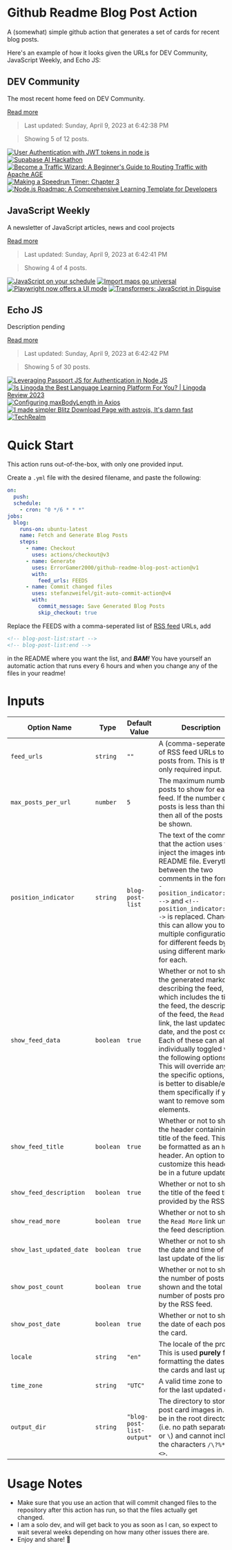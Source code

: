 # Github Readme Blog Post Action

A (somewhat) simple github action that generates a set of cards for recent blog posts.

Here's an example of how it looks given the URLs for DEV Community, JavaScript Weekly, and Echo JS:

<!-- post-list:start -->
## DEV Community

The most recent home feed on DEV Community.

[Read more](https://dev.to)
> Last updated: Sunday, April 9, 2023 at 6:42:38 PM

> Showing 5 of 12 posts.

[![User Authentication with JWT tokens in node js](https://raw.githubusercontent.com/ErrorGamer2000/github-readme-blog-post-action/main/generated_files/DEV_Community/User_Authentication_with_JWT_tokens_in_node_js.svg)](https://dev.to/amann5153/user-authentication-with-jwt-tokens-in-node-js-1952)
[![Supabase AI Hackathon](https://raw.githubusercontent.com/ErrorGamer2000/github-readme-blog-post-action/main/generated_files/DEV_Community/Supabase_AI_Hackathon.svg)](https://dev.to/supabase/supabase-ai-hackathon-30ah)
[![Become a Traffic Wizard: A Beginner's Guide to Routing Traffic with Apache AGE](https://raw.githubusercontent.com/ErrorGamer2000/github-readme-blog-post-action/main/generated_files/DEV_Community/Become_a_Traffic_Wizard__A_Beginner's_Guide_to_Routing_Traffic_with_Apache_AGE.svg)](https://dev.to/xk_woon/become-a-traffic-wizard-a-beginners-guide-to-routing-traffic-with-apache-age-1kg6)
[![Making a Speedrun Timer: Chapter 3](https://raw.githubusercontent.com/ErrorGamer2000/github-readme-blog-post-action/main/generated_files/DEV_Community/Making_a_Speedrun_Timer__Chapter_3.svg)](https://dev.to/kevthedev/making-a-speedrun-timer-chapter-3-f8k)
[![Node.js Roadmap: A Comprehensive Learning Template for Developers](https://raw.githubusercontent.com/ErrorGamer2000/github-readme-blog-post-action/main/generated_files/DEV_Community/Node.js_Roadmap__A_Comprehensive_Learning_Template_for_Developers.svg)](https://dev.to/shreyvijayvargiya/nodejs-roadmap-a-comprehensive-learning-template-for-developers-132b)


## JavaScript Weekly

A newsletter of JavaScript articles, news and cool projects

[Read more](https://javascriptweekly.com/)
> Last updated: Sunday, April 9, 2023 at 6:42:41 PM

> Showing 4 of 4 posts.

[![JavaScript on your schedule](https://raw.githubusercontent.com/ErrorGamer2000/github-readme-blog-post-action/main/generated_files/JavaScript_Weekly/JavaScript_on_your_schedule.svg)](https://javascriptweekly.com/issues/633)
[![Import maps go universal](https://raw.githubusercontent.com/ErrorGamer2000/github-readme-blog-post-action/main/generated_files/JavaScript_Weekly/Import_maps_go_universal.svg)](https://javascriptweekly.com/issues/632)
[![Playwright now offers a UI mode](https://raw.githubusercontent.com/ErrorGamer2000/github-readme-blog-post-action/main/generated_files/JavaScript_Weekly/Playwright_now_offers_a_UI_mode.svg)](https://javascriptweekly.com/issues/631)
[![Transformers: JavaScript in Disguise](https://raw.githubusercontent.com/ErrorGamer2000/github-readme-blog-post-action/main/generated_files/JavaScript_Weekly/Transformers__JavaScript_in_Disguise.svg)](https://javascriptweekly.com/issues/630)


## Echo JS

Description pending

[Read more](
http://www.echojs.com
)
> Last updated: Sunday, April 9, 2023 at 6:42:42 PM

> Showing 5 of 30 posts.

[![Leveraging Passport JS for Authentication in Node JS](https://raw.githubusercontent.com/ErrorGamer2000/github-readme-blog-post-action/main/generated_files/_Echo_JS_/Leveraging_Passport_JS_for_Authentication_in_Node_JS.svg)](https://dskcode.com/leveraging-passport-js-for-authentication-in-node-js)
[![Is Lingoda the Best Language Learning Platform For You? | Lingoda Review 2023](https://raw.githubusercontent.com/ErrorGamer2000/github-readme-blog-post-action/main/generated_files/_Echo_JS_/Is_Lingoda_the_Best_Language_Learning_Platform_For_You____Lingoda_Review_2023.svg)](https://dskview.com/lingoda-review)
[![Configuring maxBodyLength in Axios](https://raw.githubusercontent.com/ErrorGamer2000/github-readme-blog-post-action/main/generated_files/_Echo_JS_/Configuring_maxBodyLength_in_Axios.svg)](
https://masteringjs.io/tutorials/axios/maxbodylength
)
[![
I made simpler Blitz Download Page with astrojs, It's damn fast
](https://raw.githubusercontent.com/ErrorGamer2000/github-readme-blog-post-action/main/generated_files/_Echo_JS_/_I_made_simpler_Blitz_Download_Page_with_astrojs__It's_damn_fast_.svg)](
https://theblitz.app
)
[![TechRealm](https://raw.githubusercontent.com/ErrorGamer2000/github-readme-blog-post-action/main/generated_files/_Echo_JS_/TechRealm.svg)](https://github.com/Tech-Realm)


<!-- post-list:end -->

# Quick Start

This action runs out-of-the-box, with only one provided input.

Create a `.yml` file with the desired filename, and paste the following:

```yml
on:
  push:
  schedule:
    - cron: "0 */6 * * *"
jobs:
  blog:
    runs-on: ubuntu-latest
    name: Fetch and Generate Blog Posts
    steps:
      - name: Checkout
        uses: actions/checkout@v3
      - name: Generate
        uses: ErrorGamer2000/github-readme-blog-post-action@v1
        with:
          feed_urls: FEEDS
      - name: Commit changed files
        uses: stefanzweifel/git-auto-commit-action@v4
        with:
          commit_message: Save Generated Blog Posts
          skip_checkout: true
```

Replace the FEEDS with a comma-seperated list of [RSS feed](https://rss.com/blog/how-do-rss-feeds-work/) URLs, add

```md
<!-- blog-post-list:start -->
<!-- blog-post-list:end -->
```

in the README where you want the list, and **_BAM!_** You have yourself an automatic action that runs every 6 hours and when you change any of the files in your readme!

# Inputs

<table>
  <thead>
    <tr>
      <th>Option Name</th>
      <th>Type</th>
      <th>Default Value</th>
      <th>Description</th>
    </tr>
  </thead>
  <tbody>
    <tr>
      <td><code>feed_urls</code></td>
      <td><code>string</code></td>
      <td><code>""</code></td>
      <td>A (comma-seperated) list of RSS feed URLs to load posts from. This is the only required input.</td>
    </tr>
    <tr>
      <td><code>max_posts_per_url</code></td>
      <td><code>number</code></td>
      <td><code>5</code></td>
      <td>The maximum number of posts to show for each feed. If the number of posts is less than this, then all of the posts will be shown.</td>
    </tr>
    <tr>
      <td><code>position_indicator</code></td>
      <td><code>string</code></td>
      <td><code>blog-post-list</code></td>
      <td>The text of the comments that the action uses to inject the images into the README file. Everything between the two comments in the form <code>&lt;!-- position_indicator:start --&gt;</code> and <code>&lt;!-- position_indicator:end --&gt;</code> is replaced. Changing this can allow you to use multiple configurations for different feeds by using different markers for each.</td>
    </tr>
    <tr>
      <td><code>show_feed_data</code></td>
      <td><code>boolean</code></td>
      <td><code>true</code></td>
      <td>Whether or not to show the generated markdown describing the feed, which includes the title of the feed, the description of the feed, the <code>Read More</code> link, the last updated date, and the post count. Each of these can also be individually toggled with the following options. This will override any of the specific options, so it is better to disable/enable them specifically if you want to remove some elements.</td>
    </tr>
    <tr>
      <td><code>show_feed_title</code></td>
      <td><code>boolean</code></td>
      <td><code>true</code></td>
      <td>Whether or not to show the header containing the title of the feed. This will be formatted as an <code>h2</code> header. An option to customize this header will be in a future update.</td>
    </tr>
    <tr>
      <td><code>show_feed_description</code></td>
      <td><code>boolean</code></td>
      <td><code>true</code></td>
      <td>Whether or not to show the title of the feed that is provided by the RSS feed.</td>
    </tr>
    <tr>
      <td><code>show_read_more</code></td>
      <td><code>boolean</code></td>
      <td><code>true</code></td>
      <td>Whether or not to show the <code>Read More</code> link under the feed description.</td>
    </tr>
    <tr>
      <td><code>show_last_updated_date</code></td>
      <td><code>boolean</code></td>
      <td><code>true</code></td>
      <td>Whether or not to show the date and time of the last update of the list.</td>
    </tr>
    <tr>
      <td><code>show_post_count</code></td>
      <td><code>boolean</code></td>
      <td><code>true</code></td>
      <td>Whether or not to show the number of posts shown and the total number of posts provided by the RSS feed.</td>
    </tr>
    <tr>
      <td><code>show_post_date</code></td>
      <td><code>boolean</code></td>
      <td><code>true</code></td>
      <td>Whether or not to show the date of each post on the card.</td>
    </tr>
    <tr>
      <td><code>locale</code></td>
      <td><code>string</code></td>
      <td><code>"en"</code></td>
      <td>The locale of the project. This is used <strong>purely</strong> for formatting the dates of the cards and last update.</td>
    </tr>
    <tr>
      <td><code>time_zone</code></td>
      <td><code>string</code></td>
      <td><code>"UTC"</code></td>
      <td>A valid time zone to use for the last updated date.</td>
    </tr>
    <tr>
      <td><code>output_dir</code></td>
      <td><code>string</code></td>
      <td><code>"blog-post-list-output"</code></td>
      <td>The directory to store the post card images in. Must be in the root directory (i.e. no path separators <code>/</code> or <code>\</code>) and cannot include the characters <code>/\?%*:|"&lt;&gt;</code>.</td>
    </tr>
<!--
    <tr>
      <td><code></code></td>
      <td><cde></cde></td>
      <td><code></code></td>
      <td></td>
    </tr>
-->
  </tbody>
</table>

# Usage Notes

- Make sure that you use an action that will commit changed files to the repository after this action has run, so that the files actually get changed.
- I am a solo dev, and will get back to you as soon as I can, so expect to wait several weeks depending on how many other issues there are.
- Enjoy and share! 🤗
